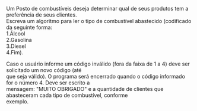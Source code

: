Um Posto de combustíveis deseja determinar qual de seus produtos tem a preferência de seus clientes.  
Escreva um algoritmo para ler o tipo de combustível abastecido (codificado da seguinte forma:  
1.Álcool  
2.Gasolina  
3.Diesel   
4.Fim).  

Caso o usuário informe um código inválido (fora da faixa de 1 a 4) deve ser solicitado um novo código (até  
que seja válido). O programa será encerrado quando o código informado for o número 4. Deve ser escrito a  
mensagem: "MUITO OBRIGADO" e a quantidade de clientes que abasteceram cada tipo de combustível, conforme  
exemplo.  